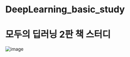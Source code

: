 # DeepLearning_basic_study
# 모두의 딥러닝 2판 책 스터디 

![image](https://user-images.githubusercontent.com/62229967/105572828-dd0f9780-5d9c-11eb-8783-118cfcd9b4a7.png)
